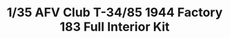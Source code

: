---
layout: product
title: "1/35 AFV Club T-34/85 1944 Factory 183 Full Interior Kit"
price: "5900" 
desc: "Maketa"
img_path: "/assets/img/AFV35S55.jpg"
brand: "AFVClub"
available: true
special_offer: true
new: false
soon: false
cat: "010000"
subcat: "00"
subsubcat: "00"
sifra: "AFV35S55"
popular: false
---